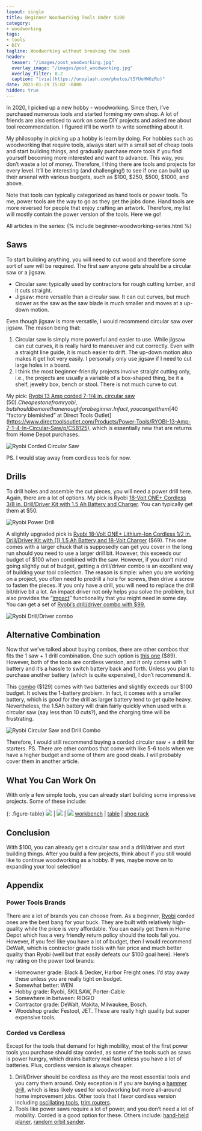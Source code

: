 ```yaml
---
layout: single
title: Beginner Woodworking Tools Under $100
category:
- woodworking
tags:
- tools
- DIY
tagline: Woodworking without breaking the bank
header:
  teaser: "/images/post_woodworking.jpg"
  overlay_image: "/images/post_woodworking.jpg"
  overlay_filter: 0.2
  caption: "[via](https://unsplash.com/photos/t5YUoHW6zRo)"
date: 2021-01-29 15:02 -0800
hidden: true
---
```

In 2020, I picked up a new hobby - woodworking. Since then, I’ve purchased numerous tools and started forming my own shop. A lot of friends are also enticed to work on some DIY projects and asked me about tool recommendation. I figured it’ll be worth to write something about it.

My philosophy in picking up a hobby is learn by doing. For hobbies such as woodworking that require tools, always start with a small set of cheap tools and start building things, and gradually purchase more tools if you find yourself becoming more interested and want to advance. This way, you don’t waste a lot of money. Therefore, I thing there are tools and projects for every level. It’ll be interesting (and challenging!) to see if one can build up their arsenal with various budgets, such as $100, $250, $500, $1000, and above.

Note that tools can typically categorized as hand tools or power tools. To me, power tools are the way to go as they get the jobs done. Hand tools are more reversed for people that enjoy crafting an artwork. Therefore, my list will mostly contain the power version of the tools. Here we go!

All articles in the series:
{% include beginner-woodworking-series.html %}

## Saws

To start building anything, you will need to cut wood and therefore some sort of saw will be required.  The first saw anyone gets should be a circular saw or a jigsaw.


- Circular saw: typically used by contractors for rough cutting lumber, and it cuts straight.
- Jigsaw: more versatile than a circular saw. It can cut curves, but much slower as the saw as the saw blade is much smaller and moves at a up-down motion.

Even though jigsaw is more versatile, I would recommend circular saw over jigsaw. The reason being that:

1. Circular saw is simply more powerful and easier to use. While jigsaw can cut curves, it is really hard to maneuver and cut correctly. Even with a straight line guide, it is much easier to drift. The up-down motion also makes it get hot very easily. I personally only use jigsaw if I need to cut large holes in a board.
2. I think the most beginner-friendly projects involve straight cutting only, i.e., the projects are usually a variable of a box-shaped thing, be it a shelf, jewelry box, bench or stool. There is not much curve to cut.

My pick: [Ryobi 13 Amp corded 7-1/4 in. circular saw](https://www.homedepot.com/p/RYOBI-13-Amp-Corded-7-1-4-in-Circular-Saw-CSB125/205216317) ($50). Cheapest one from ryobi, but should be more than enough for a beginner. In fact, you can get them [$40 “factory blemished” at Direct Tools Outlet](https://www.directtoolsoutlet.com/Products/Power-Tools/RYOBI-13-Amp-7-1-4-In-Circular-Saw/p/CSB125), which is essentially new that are returns from Home Depot purchases.

![Ryobi Corded Circular Saw](https://paper-attachments.dropbox.com/s_4CC1CCBA6EF6FDBCC84CC1D34681B31BED653067BA441EC2D5D070896CBF5C3D_1611732865345_image.png)


PS. I would stay away from cordless tools for now.

## Drills

To drill holes and assemble the cut pieces, you will need a power drill here. Again, there are a lot of options. My pick is Ryobi [18-Volt ONE+ Cordless 3/8 in. Drill/Driver Kit with 1.5 Ah Battery and Charger](https://www.homedepot.com/p/RYOBI-18-Volt-ONE-Cordless-3-8-in-Drill-Driver-Kit-with-1-5-Ah-Battery-and-Charger-PDD209K/312462410). You can typically get them at $50.

![Ryobi Power Drill](https://paper-attachments.dropbox.com/s_4CC1CCBA6EF6FDBCC84CC1D34681B31BED653067BA441EC2D5D070896CBF5C3D_1611734250295_image.png)


A slightly upgraded pick is [Ryobi 18-Volt ONE+ Lithium-Ion Cordless 1/2 in. Drill/Driver Kit with (1) 1.5 Ah Battery and 18-Volt Charger](https://www.homedepot.com/p/RYOBI-18-Volt-ONE-Lithium-Ion-Cordless-1-2-in-Drill-Driver-Kit-with-1-1-5-Ah-Battery-and-18-Volt-Charger-P215K/309677412) ($69). This one comes with a larger chuck that is supposedly can get you cover in the long run should you need to use a larger drill bit. However, this exceeds our budget of $100 when combined with the saw. However, if you don’t mind going slightly out of budget, getting a drill/driver combo is an excellent way of building your tool collection. The reason is simple: when you are working on a project, you often need to predrill a hole for screws, then drive a screw to fasten the pieces. If you only have a drill, you will need to replace the drill bit/drive bit a lot. An impact driver not only helps you solve the problem, but also provides the “[impact](https://www.homedepot.com/c/ab/impact-drivers-vs-drills/9ba683603be9fa5395fab9009f66e37)” functionality that you might need in some day. You can get a set of [Ryobi’s drill/driver combo with $99.](https://www.homedepot.com/p/RYOBI-18-Volt-ONE-Lithium-Ion-Cordless-2-Tool-Combo-Kit-w-Drill-Driver-Impact-Driver-2-1-5-Ah-Batteries-Charger-and-Bag-P1817/309659483)

![Ryobi Drill/Driver combo](https://paper-attachments.dropbox.com/s_4CC1CCBA6EF6FDBCC84CC1D34681B31BED653067BA441EC2D5D070896CBF5C3D_1611734287728_image.png)

## Alternative Combination

Now that we’ve talked about buying combos, there are other combos that fits the 1 saw + 1 drill combination. One such option is [this one](https://www.homedepot.com/p/RYOBI-18-Volt-ONE-Lithium-Ion-Cordless-Drill-Driver-and-Circular-Saw-Kit-with-1-2-0-Ah-Battery-Charger-and-Bag-P1985/314004008) ($89). However, both of the tools are cordless version, and it only comes with 1 battery and it’s a hassle to switch battery back and forth. Unless you plan to purchase another battery (which is quite expensive), I don’t recommend it.

This [combo](https://www.homedepot.com/p/RYOBI-18-Volt-ONE-Lithium-Ion-Cordless-2-Tool-Combo-Kit-w-Drill-Driver-Circular-Saw-2-1-5-Ah-Batteries-Charger-and-Bag-P1816/309677402) ($129) comes with two batteries and slightly exceeds our $100 budget. It solves the 1-battery problem. In fact, it comes with a smaller battery, which is good for the drill as larger battery tend to get quite heavy. Nevertheless, the 1.5Ah battery will drain fairly quickly when used with a circular saw (say less than 10 cuts?), and the charging time will be frustrating.


![Ryobi Circular Saw and Drill Combo](https://paper-attachments.dropbox.com/s_4CC1CCBA6EF6FDBCC84CC1D34681B31BED653067BA441EC2D5D070896CBF5C3D_1611786631043_Pasted_Image_1_27_21__2_30_PM.jpg)


Therefore, I would still recommend buying a corded circular saw + a drill for starters.
[](https://www.homedepot.com/p/RYOBI-18-Volt-ONE-Lithium-Ion-Cordless-1-2-in-Drill-Driver-Kit-with-1-1-5-Ah-Battery-and-18-Volt-Charger-P215K/309677412)
PS. There are other combos that come with like 5-6 tools when we have a higher budget and some of them are good deals. I will probably cover them in another article.

## What You Can Work On

With only a few simple tools, you can already start building some impressive projects. Some of these include:

{: .figure-table}
![](https://paper-attachments.dropbox.com/s_4CC1CCBA6EF6FDBCC84CC1D34681B31BED653067BA441EC2D5D070896CBF5C3D_1611787218599_image.png) | ![](https://paper-attachments.dropbox.com/s_4CC1CCBA6EF6FDBCC84CC1D34681B31BED653067BA441EC2D5D070896CBF5C3D_1611787676736_image.png) | ![](https://paper-attachments.dropbox.com/s_4CC1CCBA6EF6FDBCC84CC1D34681B31BED653067BA441EC2D5D070896CBF5C3D_1611787772661_image.png)
[workbench](https://www.lowes.com/n/how-to/how-to-build-a-workbench) | [table](https://www.wikihow.com/Make-a-Table) | [shoe rack](https://blog.homedepot.com/diy-shoe-rack-for-the-entryway-or-mudroom/)

## Conclusion

With $100, you can already get a circular saw and a drill/driver and start building things. After you build a few projects, think about if you still would like to continue woodworking as a hobby. If yes, maybe move on to expanding your tool selection!

## Appendix
### Power Tools Brands

There are a lot of brands you can choose from. As a beginner, [Ryobi](https://www.homedepot.com/b/RYOBI/N-5yc1vZm5d) corded ones are the best bang for your buck. They are built with relatively high-quality while the price is very affordable. You can easily get them in Home Depot which has a very friendly return policy should the tools fail you. However, if you feel like you have a lot of budget, then I would recommend DeWalt, which is contractor grade tools with fair price and much better quality than Ryobi (well but that easily defeats our $100 goal here). Here’s my rating on the power tool brands:


- Homeowner grade: Black & Decker, Harbor Freight ones. I’d stay away these unless you are really tight on budget.
- Somewhat better: WEN
- Hobby grade: Ryobi, SKILSAW, Porter-Cable
- Somewhere in between: RIDGID
- Contractor grade: DeWalt, Makita, Milwaukee, Bosch.
- Woodshop grade: Festool, JET. These are really high quality but super expensive tools.

### Corded vs Cordless

Except for the tools that demand for high mobility, most of the first power tools you purchase should stay corded, as some of the tools such as saws is power hungry, which drains battery real fast unless you have a lot of batteries. Plus, cordless version is always cheaper.

1. Drill/Driver should be cordless as they are the most essential tools and you carry them around. Only exception is if you are buying a [hammer drill](https://en.wikipedia.org/wiki/Hammer_drill), which is less likely used for woodworking but more all-around home improvement jobs. Other tools that I favor cordless version including [oscillating tools](https://amzn.to/2KSLUlt), [trim routers](https://amzn.to/3iS9ICu).
2. Tools like power saws require a lot of power, and you don’t need a lot of mobility. Corded is a good option for these. Others include: [hand-held planer](https://amzn.to/3raflPJ), [random orbit sander](https://amzn.to/3omHl0E).

